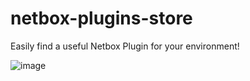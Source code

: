 # netbox-plugins-store
Easily find a useful Netbox Plugin for your environment!

![image](https://user-images.githubusercontent.com/24397251/158457301-88810934-d189-4a62-ac04-005ac0ab2bae.png)
